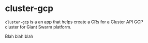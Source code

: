# cluster-gcp

`cluster-gcp` is a an app that helps create a CRs for a Cluster API GCP cluster for Giant Swarm platform.

Blah blah blah
